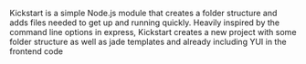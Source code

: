 Kickstart is a simple Node.js module that creates a folder structure and adds files needed to get up and running quickly. Heavily inspired by the command line options in express, Kickstart creates a new project with some folder structure as well as jade templates and already including YUI in the frontend code